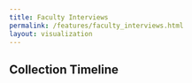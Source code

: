 ```yaml
---
title: Faculty Interviews
permalink: /features/faculty_interviews.html
layout: visualization
---
```


## Collection Timeline
